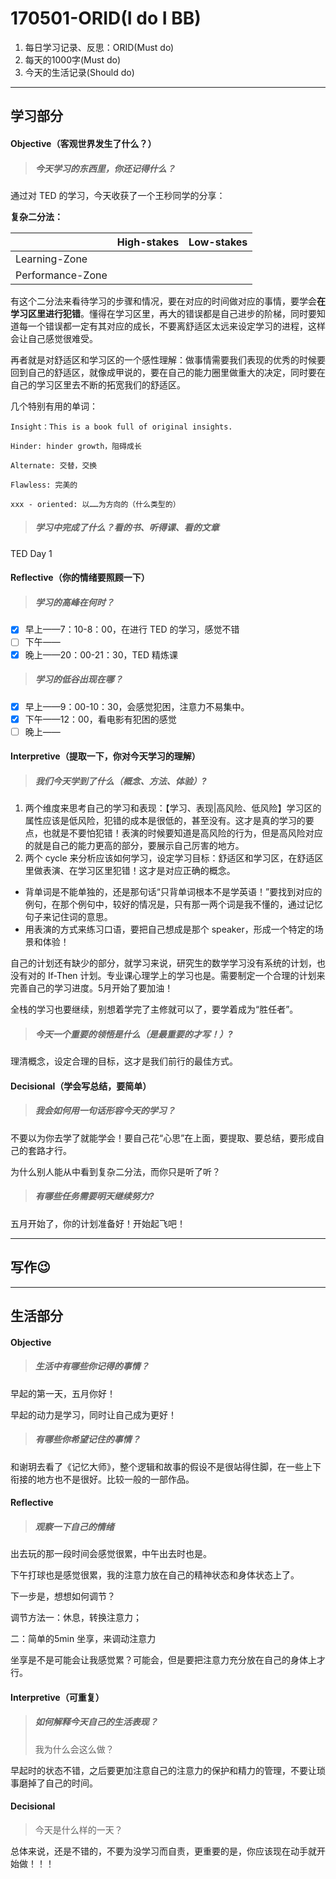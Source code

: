 # 170501-ORID(I do I BB)

1. 每日学习记录、反思：ORID(Must do)
2. 每天的1000字(Must do)
3. 今天的生活记录(Should do)

------

## 学习部分

#### Objective（客观世界发生了什么？）

> ##### 今天学习的东西里，你还记得什么？

通过对 TED 的学习，今天收获了一个王秒同学的分享：

**复杂二分法：**

|                  | High-stakes | Low-stakes |
| ---------------- | ----------- | ---------- |
| Learning-Zone    |             |            |
| Performance-Zone |             |            |

有这个二分法来看待学习的步骤和情况，要在对应的时间做对应的事情，要学会**在学习区里进行犯错**。懂得在学习区里，再大的错误都是自己进步的阶梯，同时要知道每一个错误都一定有其对应的成长，不要离舒适区太远来设定学习的进程，这样会让自己感觉很难受。

再者就是对舒适区和学习区的一个感性理解：做事情需要我们表现的优秀的时候要回到自己的舒适区，就像成甲说的，要在自己的能力圈里做重大的决定，同时要在自己的学习区里去不断的拓宽我们的舒适区。

几个特别有用的单词：

```
Insight：This is a book full of original insights.

Hinder: hinder growth，阻碍成长

Alternate: 交替，交换

Flawless: 完美的

xxx - oriented: 以……为方向的（什么类型的）
```

> ##### 学习中完成了什么？看的书、听得课、看的文章

TED Day 1

#### Reflective（你的情绪要照顾一下）

> ##### 学习的高峰在何时？

- [x] 早上——7：10-8：00，在进行 TED 的学习，感觉不错
- [ ] 下午——
- [x] 晚上——20：00-21：30，TED 精炼课

> ##### 学习的低谷出现在哪？

- [x] 早上——9：00-10：30，会感觉犯困，注意力不易集中。
- [x] 下午——12：00，看电影有犯困的感觉
- [ ] 晚上——

#### Interpretive（提取一下，你对今天学习的理解）

> ##### 我们今天学到了什么（概念、方法、体验）?

1. 两个维度来思考自己的学习和表现：【学习、表现|高风险、低风险】学习区的属性应该是低风险，犯错的成本是很低的，甚至没有。这才是真的学习的要点，也就是不要怕犯错！表演的时候要知道是高风险的行为，但是高风险对应的就是自己的能力更高的部分，要展示自己厉害的地方。
2. 两个 cycle 来分析应该如何学习，设定学习目标：舒适区和学习区，在舒适区里做表演、在学习区里犯错！这才是对应正确的概念。

- 背单词是不能单独的，还是那句话“只背单词根本不是学英语！”要找到对应的例句，在那个例句中，较好的情况是，只有那一两个词是我不懂的，通过记忆句子来记住词的意思。
- 用表演的方式来练习口语，要把自己想成是那个 speaker，形成一个特定的场景和体验！

自己的计划还有缺少的部分，就学习来说，研究生的数学学习没有系统的计划，也没有对的 If-Then 计划。专业课心理学上的学习也是。需要制定一个合理的计划来完善自己的学习进度。5月开始了要加油！

全栈的学习也要继续，别想着学完了主修就可以了，要学着成为“胜任者”。

> ##### 今天一个重要的领悟是什么（是最重要的才写！）?

理清概念，设定合理的目标，这才是我们前行的最佳方式。

#### Decisional（学会写总结，要简单）

> ##### 我会如何用一句话形容今天的学习？

不要以为你去学了就能学会！要自己花“心思”在上面，要提取、要总结，要形成自己的套路才行。

为什么别人能从中看到复杂二分法，而你只是听了听？

> ##### 有哪些任务需要明天继续努力?

五月开始了，你的计划准备好！开始起飞吧！

------

## 写作😉



------

## 生活部分

#### Objective

> ##### 生活中有哪些你记得的事情？

早起的第一天，五月你好！

早起的动力是学习，同时让自己成为更好！

> ##### 有哪些你希望记住的事情？

和谢玥去看了《记忆大师》，整个逻辑和故事的假设不是很站得住脚，在一些上下衔接的地方也不是很好。比较一般的一部作品。

#### Reflective

> ##### 观察一下自己的情绪

出去玩的那一段时间会感觉很累，中午出去时也是。

下午打球也是感觉很累，我的注意力放在自己的精神状态和身体状态上了。

下一步是，想想如何调节？

调节方法一：休息，转换注意力；

二：简单的5min 坐享，来调动注意力

坐享是不是可能会让我感觉累？可能会，但是要把注意力充分放在自己的身体上才行。

#### Interpretive（可重复）

> ##### 如何解释今天自己的生活表现？
>
> 我为什么会这么做？

早起时的状态不错，之后要更加注意自己的注意力的保护和精力的管理，不要让琐事磨掉了自己的时间。

#### Decisional

> 今天是什么样的一天？

总体来说，还是不错的，不要为没学习而自责，更重要的是，你应该现在动手就开始做！！！